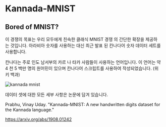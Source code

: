 # Kannada-MNIST


## Bored of MNIST?
이 경쟁의 목표는 우리 모두에게 친숙한 클래식 MNIST 경쟁 의 간단한 확장을 제공하는 것입니다. 
아라비아 숫자를 사용하는 대신 최근 발표 된 칸나다어 숫자 데이터 세트를 사용합니다.

칸나다는 주로 인도 남서부의 카르 나 타카 사람들이 사용하는 언어입니다. 이 언어는 약 4 천 5 백만 명의 원어민이 있으며 칸나다어 스크립트를 사용하여 작성되었습니다. (위키 백과)

![kannada mnist](https://user-images.githubusercontent.com/55519278/75329634-494ef600-58c3-11ea-872e-226ae2195c97.PNG)

데이터 셋에 대한 모든 세부 사항은 논문에 담겨 있습니다.

Prabhu, Vinay Uday. "Kannada-MNIST: A new handwritten digits dataset for the Kannada language."

https://arxiv.org/abs/1908.01242


